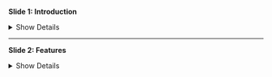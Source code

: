 **Slide 1: Introduction**

<details>
  <summary>Show Details</summary>

  This is the first slide. 
  <button onclick="alert('Clicked!')">Click Me!</button> 

</details>

---
**Slide 2: Features**

<details>
  <summary>Show Details</summary>

  This is the second slide. 
</details>
